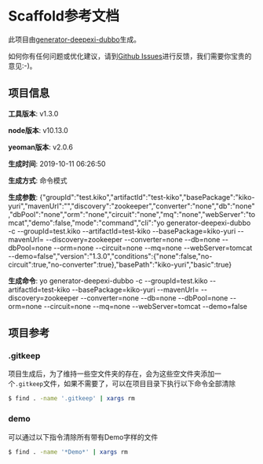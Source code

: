 # Scaffold参考文档

此项目由[generator-deepexi-dubbo](https://github.com/deepexi/generator-deepexi-dubbo)生成。

如何你有任何问题或优化建议，请到[Github Issues](https://github.com/deepexi/generator-deepexi-dubbo/issues)进行反馈，我们需要你宝贵的意见:-)。

## 项目信息

**工具版本**: v1.3.0

**node版本**: v10.13.0

**yeoman版本**: v2.0.6

**生成时间**: 2019-10-11 06:26:50

**生成方式**: 命令模式

**生成参数**: {"groupId":"test.kiko","artifactId":"test-kiko","basePackage":"kiko-yuri","mavenUrl":"","discovery":"zookeeper","converter":"none","db":"none","dbPool":"none","orm":"none","circuit":"none","mq":"none","webServer":"tomcat","demo":false,"mode":"command","cli":"yo generator-deepexi-dubbo -c --groupId=test.kiko --artifactId=test-kiko --basePackage=kiko-yuri --mavenUrl= --discovery=zookeeper --converter=none --db=none --dbPool=none --orm=none --circuit=none --mq=none --webServer=tomcat --demo=false","version":"1.3.0","conditions":{"none":false,"no-circuit":true,"no-converter":true},"basePath":"kiko-yuri","basic":true}

**生成命令**: yo generator-deepexi-dubbo -c --groupId=test.kiko --artifactId=test-kiko --basePackage=kiko-yuri --mavenUrl= --discovery=zookeeper --converter=none --db=none --dbPool=none --orm=none --circuit=none --mq=none --webServer=tomcat --demo=false

## 项目参考

### .gitkeep

项目生成后，为了维持一些空文件夹的存在，会为这些空文件夹添加一个`.gitkeep`文件，如果不需要了，可以在项目目录下执行以下命令全部清除

```bash
$ find . -name '.gitkeep' | xargs rm
```

### demo

可以通过以下指令清除所有带有Demo字样的文件

```bash
$ find . -name '*Demo*' | xargs rm
```

